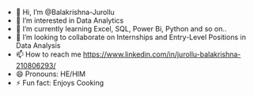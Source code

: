 - 👋 Hi, I’m @Balakrishna-Jurollu
- 👀 I’m interested in Data Analytics
- 🌱 I’m currently learning Excel, SQL, Power Bi, Python and so on..
- 💞️ I’m looking to collaborate on Internships and Entry-Level Positions in Data Analysis
- 📫 How to reach me https://www.linkedin.com/in/jurollu-balakrishna-210806293/
- 😄 Pronouns: HE/HIM
- ⚡ Fun fact: Enjoys Cooking

<!---
Balakrishna-Jurollu/Balakrishna-Jurollu is a ✨ special ✨ repository because its `README.md` (this file) appears on your GitHub profile.
You can click the Preview link to take a look at your changes.
--->
